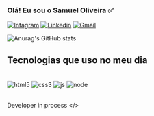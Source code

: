 ### Olá! Eu sou o Samuel Oliveira ✅

[![Intagram](https://img.shields.io/badge/Instagram-E4405F?style=for-the-badge&logo=instagram&logoColor=white)](https://www.instagram.com/samuca_ols/)
[![Linkedin](https://img.shields.io/badge/LinkedIn-0077B5?style=for-the-badge&logo=linkedin&logoColor=white)](https://www.linkedin.com/in/samuel-da-silva-oliveira-617b9a293/)
[![Gmail](https://img.shields.io/badge/Gmail-D14836?style=for-the-badge&logo=gmail&logoColor=white)](sambycode@gmail.com)


![Anurag's GitHub stats](https://github-readme-stats.vercel.app/api?username=SAMUELolivr&show_icons=true&theme=dracula)

## Tecnologias que uso no meu dia

<div style="display: inline_block"><br/>
 <img align="center"alt="html5" src="https://img.shields.io/badge/HTML5-E34F26?style=for-the-badge&logo=html5&logoColor=white"/> 
 <img align="center"alt="css3" src="https://img.shields.io/badge/CSS3-1572B6?style=for-the-badge&logo=css3&logoColor=white"/>
 <img align="center"alt="js" src="https://img.shields.io/badge/JavaScript-323330?style=for-the-badge&logo=javascript&logoColor=F7DF1E"/> 
 <img align="center"alt="node" src="https://img.shields.io/badge/Node.js-43853D?style=for-the-badge&logo=node.js&logoColor=white"/> 
</div><br>

Developer in process </>

